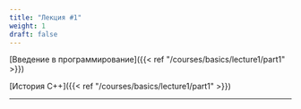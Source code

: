 ```yaml
---
title: "Лекция #1"
weight: 1
draft: false
---
```


[Введение в программирование]({{< ref "/courses/basics/lecture1/part1" >}})

[История С++]({{< ref "/courses/basics/lecture1/part1" >}})

---